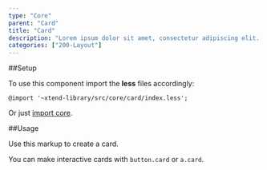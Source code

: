 ```yaml
---
type: "Core"
parent: "Card"
title: "Card"
description: "Lorem ipsum dolor sit amet, consectetur adipiscing elit. Nunc tempus laoreet leo sit amet iaculis."
categories: ["200-Layout"]
---
```


##Setup

To use this component import the **less** files accordingly:

```less
@import '~xtend-library/src/core/card/index.less';
```

Or just [import core](/core/setup/#@TODO).

##Usage

Use this markup to create a card.

<script type="text/plain" class="language-markup">
  <div class="card card--default">
    <div class="card-design"></div>
    <div class="card-inner">
      <div class="card-content">

        <div class="card-asset">
          <!-- content -->
        </div>
  
        <div class="card-block card-item">
          <!-- content -->
        </div>

      </div>
    </div>
  </div>
</script>

You can make interactive cards with `button.card` or `a.card`.

<demo>
  <demovanilla src="inline/core/card/usage">
  </demovanilla>
</demo>
